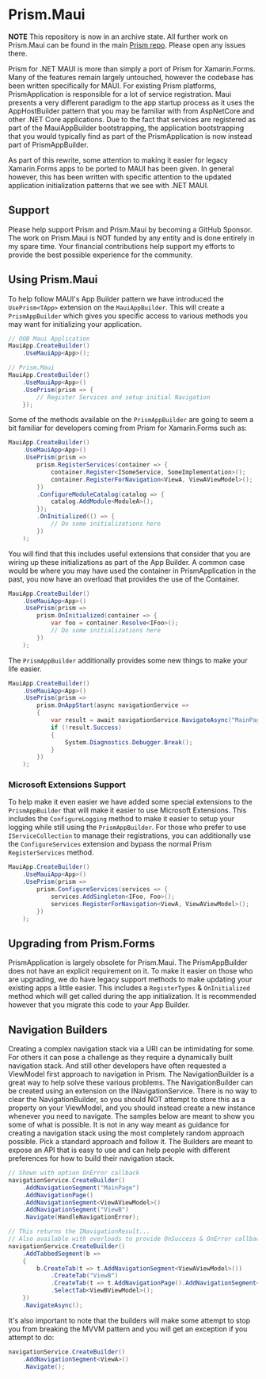 # Prism.Maui

**NOTE** This repository is now in an archive state. All further work on Prism.Maui can be found in the main [Prism repo](/PrismLibrary/Prism). Please open any issues there.

Prism for .NET MAUI is more than simply a port of Prism for Xamarin.Forms. Many of the features remain largely untouched, however the codebase has been written specifically for MAUI. For existing Prism platforms, PrismApplication is responsible for a lot of service registration. Maui presents a very different paradigm to the app startup process as it uses the AppHostBuilder pattern that you may be familiar with from AspNetCore and other .NET Core applications. Due to the fact that services are registered as part of the MauiAppBuilder bootstrapping, the application bootstrapping that you would typically find as part of the PrismApplication is now instead part of PrismAppBuilder.

As part of this rewrite, some attention to making it easier for legacy Xamarin.Forms apps to be ported to MAUI has been given. In general however, this has been written with specific attention to the updated application initialization patterns that we see with .NET MAUI.

## Support

Please help support Prism and Prism.Maui by becoming a GitHub Sponsor. The work on Prism.Maui is NOT funded by any entity and is done entirely in my spare time. Your financial contributions help support my efforts to provide the best possible experience for the community.

## Using Prism.Maui

To help follow MAUI's App Builder pattern we have introduced the `UsePrism<TApp>` extension on the `MauiAppBuilder`. This will create a `PrismAppBuilder` which gives you specific access to various methods you may want for initializing your application.

```cs
// OOB Maui Application
MauiApp.CreateBuilder()
    .UseMauiApp<App>();

// Prism.Maui
MauiApp.CreateBuilder()
    .UseMauiApp<App>()
    .UsePrism(prism => {
        // Register Services and setup initial Navigation
    });
```

Some of the methods available on the `PrismAppBuilder` are going to seem a bit familiar for developers coming from Prism for Xamarin.Forms such as:

```cs
MauiApp.CreateBuilder()
    .UseMauiApp<App>()
    .UsePrism(prism =>
        prism.RegisterServices(container => {
            container.Register<ISomeService, SomeImplementation>();
            container.RegisterForNavigation<ViewA, ViewAViewModel>();
        })
        .ConfigureModuleCatalog(catalog => {
            catalog.AddModule<ModuleA>();
        });
        .OnInitialized(() => {
            // Do some initializations here
        })
    );
```

You will find that this includes useful extensions that consider that you are wiring up these initializations as part of the App Builder. A common case would be where you may have used the container in PrismApplication in the past, you now have an overload that provides the use of the Container.

```cs
MauiApp.CreateBuilder()
    .UseMauiApp<App>()
    .UsePrism(prism =>
        prism.OnInitialized(container => {
            var foo = container.Resolve<IFoo>();
            // Do some initializations here
        })
    );
```

The `PrismAppBuilder` additionally provides some new things to make your life easier.

```cs
MauiApp.CreateBuilder()
    .UseMauiApp<App>()
    .UsePrism(prism =>
        prism.OnAppStart(async navigationService =>
        {
            var result = await navigationService.NavigateAsync("MainPage/NavigationPage/ViewA");
            if (!result.Success)
            {
                System.Diagnostics.Debugger.Break();
            }
        })
    );
```

### Microsoft Extensions Support

To help make it even easier we have added some special extensions to the `PrismAppBuilder` that will make it easier to use Microsoft Extensions. This includes the `ConfigureLogging` method to make it easier to setup your logging while still using the `PrismAppBuilder`. For those who prefer to use `IServiceCollection` to manage their registrations, you can additionally use the `ConfigureServices` extension and bypass the normal Prism `RegisterServices` method.

```cs
MauiApp.CreateBuilder()
    .UseMauiApp<App>()
    .UsePrism(prism =>
        prism.ConfigureServices(services => {
            services.AddSingleton<IFoo, Foo>();
            services.RegisterForNavigation<ViewA, ViewAViewModel>();
        })
    );
```

## Upgrading from Prism.Forms

PrismApplication is largely obsolete for Prism.Maui. The PrismAppBuilder does not have an explicit requirement on it. To make it easier on those who are upgrading, we do have legacy support methods to make updating your existing apps a little easier. This includes a `RegisterTypes` & `OnInitialized` method which will get called during the app initialization. It is recommended however that you migrate this code to your App Builder.

## Navigation Builders

Creating a complex navigation stack via a URI can be intimidating for some. For others it can pose a challenge as they require a dynamically built navigation stack. And still other developers have often requested a ViewModel first approach to navigation in Prism. The NavigationBuilder is a great way to help solve these various problems. The NavigationBuilder can be created using an extension on the INavigationService. There is no way to clear the NavigationBuilder, so you should NOT attempt to store this as a property on your ViewModel, and you should instead create a new instance whenever you need to navigate. The samples below are meant to show you some of what is possible. It is not in any way meant as guidance for creating a navigation stack using the most completely random approach possible. Pick a standard approach and follow it. The Builders are meant to expose an API that is easy to use and can help people with different preferences for how to build their navigation stack.

```cs
// Shown with option OnError callback
navigationService.CreateBuilder()
    .AddNavigationSegment("MainPage")
    .AddNavigationPage()
    .AddNavigationSegment<ViewAViewModel>()
    .AddNavigationSegment("ViewB")
    .Navigate(HandleNavigationError);

// This returns the INavigationResult... 
// Also available with overloads to provide OnSuccess & OnError callbacks
navigationService.CreateBuilder()
    .AddTabbedSegment(b =>
    {
        b.CreateTab(t => t.AddNavigationSegment<ViewAViewModel>())
            .CreateTab("ViewB")
            .CreateTab(t => t.AddNavigationPage().AddNavigationSegment<ViewCViewModel>())
            .SelectTab<ViewBViewModel>();
    })
    .NavigateAsync();
```

It's also important to note that the builders will make some attempt to stop you from breaking the MVVM pattern and you will get an exception if you attempt to do:

```cs
navigationService.CreateBuilder()
    .AddNavigationSegment<ViewA>()
    .Navigate();
```


